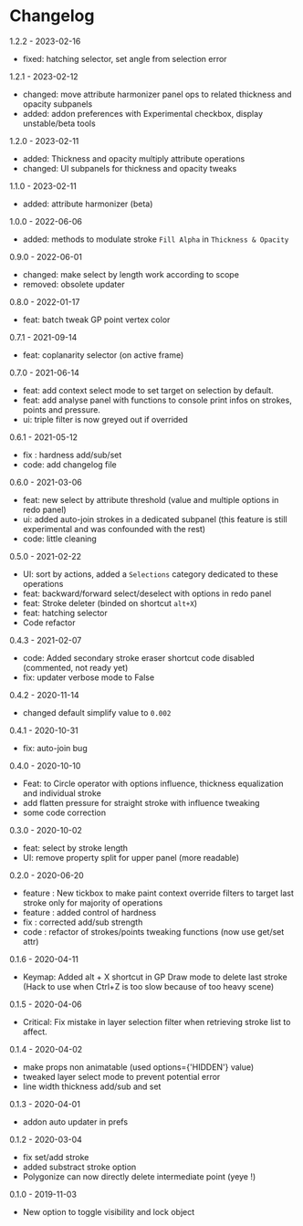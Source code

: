 # Changelog

1.2.2 - 2023-02-16

- fixed: hatching selector, set angle from selection error

1.2.1 - 2023-02-12

- changed: move attribute harmonizer panel ops to related thickness and opacity subpanels
- added: addon preferences with Experimental checkbox, display unstable/beta tools

1.2.0 - 2023-02-11

- added: Thickness and opacity multiply attribute operations
- changed: UI subpanels for thickness and opacity tweaks

1.1.0 - 2023-02-11

- added: attribute harmonizer (beta)

1.0.0 - 2022-06-06

- added: methods to modulate stroke `Fill Alpha` in `Thickness & Opacity`

0.9.0 - 2022-06-01

- changed: make select by length work according to scope
- removed: obsolete updater

0.8.0 - 2022-01-17

- feat: batch tweak GP point vertex color

0.7.1 - 2021-09-14

- feat: coplanarity selector (on active frame)

0.7.0 - 2021-06-14

- feat: add context select mode to set target on selection by default.
- feat: add analyse panel with functions to console print infos on strokes, points and pressure.
- ui: triple filter is now greyed out if overrided

0.6.1 - 2021-05-12

- fix : hardness add/sub/set
- code: add changelog file


0.6.0 - 2021-03-06

- feat: new select by attribute threshold (value and multiple options in redo panel)
- ui: added auto-join strokes in a dedicated subpanel (this feature is still experimental and was confounded with the rest)
- code: little cleaning

0.5.0 - 2021-02-22

- UI: sort by actions, added a `Selections` category dedicated to these operations
- feat: backward/forward select/deselect with options in redo panel
- feat: Stroke deleter (binded on shortcut `alt+X`)
- feat: hatching selector
- Code refactor

0.4.3 - 2021-02-07

- code: Added secondary stroke eraser shortcut code disabled (commented, not ready yet)
- fix: updater verbose mode to False

0.4.2 - 2020-11-14

- changed default simplify value to `0.002`

0.4.1 - 2020-10-31

- fix: auto-join bug

0.4.0 - 2020-10-10

- Feat: to Circle operator with options influence, thickness equalization and individual stroke
- add flatten pressure for straight stroke with influence tweaking
- some code correction

0.3.0 - 2020-10-02

- feat: select by stroke length
- UI: remove property split for upper panel (more readable)

0.2.0 - 2020-06-20

- feature : New tickbox to make paint context override filters to target last stroke only for majority of operations
- feature : added control of hardness
- fix : corrected add/sub strength
- code : refactor of strokes/points tweaking functions (now use get/set attr)

0.1.6 - 2020-04-11

- Keymap: Added alt + X shortcut in GP Draw mode to delete last stroke (Hack to use when Ctrl+Z is too slow because of too heavy scene)
<!-- - removed Auto-join and fade feature... -->

0.1.5 - 2020-04-06

- Critical: Fix mistake in layer selection filter when retrieving stroke list to affect.

0.1.4 - 2020-04-02

- make props non animatable (used options={'HIDDEN'} value)
- tweaked layer select mode to prevent potential error
- line width thickness add/sub and set

0.1.3 - 2020-04-01

- addon auto updater in prefs

0.1.2 - 2020-03-04

- fix set/add stroke
- added substract stroke option
- Polygonize can now directly delete intermediate point (yeye !)

0.1.0 - 2019-11-03

- New option to toggle visibility and lock object
